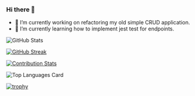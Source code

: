 ### Hi there 👋

<!--
**mustafasaif/mustafasaif** is a ✨ _special_ ✨ repository because its `README.md` (this file) appears on your GitHub profile.

Here are some ideas to get you started:

- 🔭 I’m currently working on ...
- 🌱 I’m currently learning ...
- 👯 I’m looking to collaborate on ...
- 🤔 I’m looking for help with ...
- 💬 Ask me about ...
- 📫 How to reach me: ...
- 😄 Pronouns: ...
- ⚡ Fun fact: ...
-->

- 🔭 I’m currently working on refactoring my old simple CRUD application.
- 🌱 I’m currently learning how to implement jest test for endpoints.

![GitHub Stats](https://github-readme-stats.vercel.app/api?username=mustafasaif&count_private=true&show_icons=true&theme=dracula)

[![GitHub Streak](http://github-readme-streak-stats.herokuapp.com?user=mustafasaif&theme=dracula&date_format=j%20M%5B%20Y%5D&ring=DDDDDD&fire=DD2727)](https://git.io/streak-stats)

[![Contribution Stats](https://github-contribution-stats.vercel.app/api/?username=mustafasaif)](https://github.com/LordDashMe/github-contribution-stats/)

![Top Languages Card](https://github-readme-stats.vercel.app/api/top-langs/?username=mustafasaif&theme=dracula&layout=compact)

[![trophy](https://github-profile-trophy.vercel.app/?username=mustafasaif&theme=dracula)](https://github.com/ryo-ma/github-profile-trophy)
